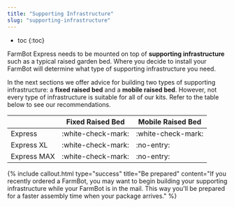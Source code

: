 ```yaml
---
title: "Supporting Infrastructure"
slug: "supporting-infrastructure"
---
```


* toc
{:toc}

FarmBot Express needs to be mounted on top of **supporting infrastructure** such as a typical raised garden bed. Where you decide to install your FarmBot will determine what type of supporting infrastructure you need.

In the next sections we offer advice for building two types of supporting infrastructure: a **fixed raised bed** and a **mobile raised bed**. However, not every type of infrastructure is suitable for all of our kits. Refer to the table below to see our recommendations.

|                              |Fixed Raised Bed              |Mobile Raised Bed             |
|------------------------------|------------------------------|------------------------------|
|Express                       |:white-check-mark:            |:white-check-mark:
|Express XL                    |:white-check-mark:            |:no-entry:
|Express MAX                   |:white-check-mark:            |:no-entry:



{%
include callout.html
type="success"
title="Be prepared"
content="If you recently ordered a FarmBot, you may want to begin building your supporting infrastructure while your FarmBot is in the mail. This way you'll be prepared for a faster assembly time when your package arrives."
%}



<style>
.hub-container {
  max-width: 1350px;
}

h1 {
    font-family: Inknut Antiqua;
}
  
a[title="Guides"] {
  color: #f4f4f4!important;
  border-bottom: 5px solid #f4f4f4;
  padding-bottom: 20px!important;
}
  
a[title="Guides"]:hover {
  color: white!important;
  border-bottom-color: white;
}
  
#hub-header li a:hover {
  box-shadow: none!important;
}
</style>

<meta name="theme-color" content="#942401">

